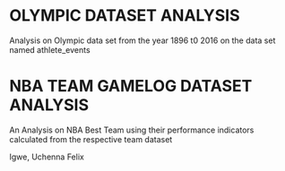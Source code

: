 # OLYMPIC DATASET ANALYSIS
Analysis on Olympic data set from the year 1896 t0 2016 on the data set named athlete_events
# NBA TEAM GAMELOG DATASET ANALYSIS
An Analysis on NBA Best Team using their performance indicators calculated from the respective team dataset


Igwe, Uchenna Felix
